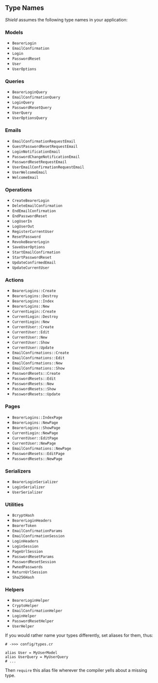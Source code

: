 ## Type Names

*Shield* assumes the following type names in your application:

### Models

- `BearerLogin`
- `EmailConfirmation`
- `Login`
- `PasswordReset`
- `User`
- `UserOptions`

### Queries

- `BearerLoginQuery`
- `EmailConfirmationQuery`
- `LoginQuery`
- `PasswordResetQuery`
- `UserQuery`
- `UserOptionsQuery`

### Emails

- `EmailConfirmationRequestEmail`
- `GuestPasswordResetRequestEmail`
- `LoginNotificationEmail`
- `PasswordChangeNotificationEmail`
- `PasswordResetRequestEmail`
- `UserEmailConfirmationRequestEmail`
- `UserWelcomeEmail`
- `WelcomeEmail`

### Operations

- `CreateBearerLogin`
- `DeleteEmailConfirmation`
- `EndEmailConfirmation`
- `EndPasswordReset`
- `LogUserIn`
- `LogUserOut`
- `RegisterCurrentUser`
- `ResetPassword`
- `RevokeBearerLogin`
- `SaveUserOptions`
- `StartEmailConfirmation`
- `StartPasswordReset`
- `UpdateConfirmedEmail`
- `UpdateCurrentUser`

### Actions

- `BearerLogins::Create`
- `BearerLogins::Destroy`
- `BearerLogins::Index`
- `BearerLogins::New`
- `CurrentLogin::Create`
- `CurrentLogin::Destroy`
- `CurrentLogin::New`
- `CurrentUser::Create`
- `CurrentUser::Edit`
- `CurrentUser::New`
- `CurrentUser::Show`
- `CurrentUser::Update`
- `EmailConfirmations::Create`
- `EmailConfirmations::Edit`
- `EmailConfirmations::New`
- `EmailConfirmations::Show`
- `PasswordResets::Create`
- `PasswordResets::Edit`
- `PasswordResets::New`
- `PasswordResets::Show`
- `PasswordResets::Update`

### Pages

- `BearerLogins::IndexPage`
- `BearerLogins::NewPage`
- `BearerLogins::ShowPage`
- `CurrentLogin::NewPage`
- `CurrentUser::EditPage`
- `CurrentUser::NewPage`
- `EmailConfirmations::NewPage`
- `PasswordResets::EditPage`
- `PasswordResets::NewPage`

### Serializers

- `BearerLoginSerializer`
- `LoginSerializer`
- `UserSerializer`

### Utilities

- `BcryptHash`
- `BearerLoginHeaders`
- `BearerToken`
- `EmailConfirmationParams`
- `EmailConfirmationSession`
- `LoginHeaders`
- `LoginSession`
- `PageUrlSession`
- `PasswordResetParams`
- `PasswordResetSession`
- `PwnedPasswords`
- `ReturnUrlSession`
- `Sha256Hash`

### Helpers

- `BearerLoginHelper`
- `CryptoHelper`
- `EmailConfirmationHelper`
- `LoginHelper`
- `PasswordResetHelper`
- `UserHelper`

If you would rather name your types differently, set aliases for them, thus:

```crystal
# ->>> config/types.cr

alias User = MyUserModel
alias UserQuery = MyUserQuery
# ...
```

Then `require` this alias file wherever the compiler yells about a missing type.
